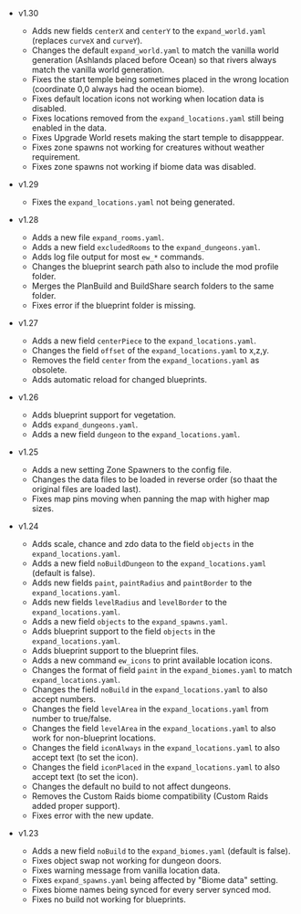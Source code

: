 - v1.30
  - Adds new fields `centerX` and `centerY` to the `expand_world.yaml` (replaces `curveX` and `curveY`).
  - Changes the default `expand_world.yaml` to match the vanilla world generation (Ashlands placed before Ocean) so that rivers always match the vanilla world generation.
  - Fixes the start temple being sometimes placed in the wrong location (coordinate 0,0 always had the ocean biome).
  - Fixes default location icons not working when location data is disabled.
  - Fixes locations removed from the `expand_locations.yaml` still being enabled in the data.
  - Fixes Upgrade World resets making the start temple to disapppear.
  - Fixes zone spawns not working for creatures without weather requirement.
  - Fixes zone spawns not working if biome data was disabled.

- v1.29
  - Fixes the `expand_locations.yaml` not being generated.

- v1.28
  - Adds a new file `expand_rooms.yaml`.
  - Adds a new field `excludedRooms` to the `expand_dungeons.yaml`.
  - Adds log file output for most `ew_*` commands.
  - Changes the blueprint search path also to include the mod profile folder.
  - Merges the PlanBuild and BuildShare search folders to the same folder.
  - Fixes error if the blueprint folder is missing.

- v1.27
  - Adds a new field `centerPiece` to the `expand_locations.yaml`.
  - Changes the field `offset` of the `expand_locations.yaml` to x,z,y.
  - Removes the field `center` from the `expand_locations.yaml` as obsolete.
  - Adds automatic reload for changed blueprints.

- v1.26
  - Adds blueprint support for vegetation.
  - Adds `expand_dungeons.yaml`.
  - Adds a new field `dungeon` to the `expand_locations.yaml`.

- v1.25
  - Adds a new setting Zone Spawners to the config file.
  - Changes the data files to be loaded in reverse order (so thaat the original files are loaded last).
  - Fixes map pins moving when panning the map with higher map sizes.

- v1.24
  - Adds scale, chance and zdo data to the field `objects` in the `expand_locations.yaml`.
  - Adds a new field `noBuildDungeon` to the `expand_locations.yaml` (default is false).
  - Adds new fields `paint`, `paintRadius` and `paintBorder` to the `expand_locations.yaml`.
  - Adds new fields `levelRadius` and `levelBorder` to the `expand_locations.yaml`.
  - Adds a new field `objects` to the `expand_spawns.yaml`.
  - Adds blueprint support to the field `objects` in the `expand_locations.yaml`.
  - Adds blueprint support to the blueprint files.
  - Adds a new command `ew_icons` to print available location icons.
  - Changes the format of field `paint` in the `expand_biomes.yaml` to match `expand_locations.yaml`.
  - Changes the field `noBuild` in the `expand_locations.yaml` to also accept numbers.
  - Changes the field `levelArea` in the `expand_locations.yaml` from number to true/false.
  - Changes the field `levelArea` in the `expand_locations.yaml` to also work for non-blueprint locations.
  - Changes the field `iconAlways` in the `expand_locations.yaml` to also accept text (to set the icon).
  - Changes the field `iconPlaced` in the `expand_locations.yaml` to also accept text (to set the icon).
  - Changes the default no build to not affect dungeons.
  - Removes the Custom Raids biome compatibility (Custom Raids added proper support).
  - Fixes error with the new update.

- v1.23
  - Adds a new field `noBuild` to the `expand_biomes.yaml` (default is false).
  - Fixes object swap not working for dungeon doors.
  - Fixes warning message from vanilla location data.
  - Fixes `expand_spawns.yaml` being affected by "Biome data" setting.
  - Fixes biome names being synced for every server synced mod.
  - Fixes no build not working for blueprints.
